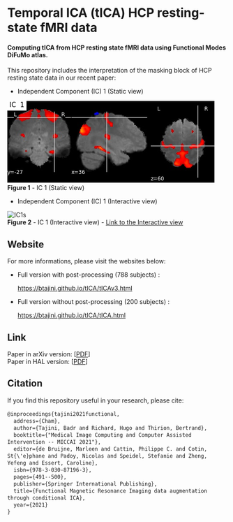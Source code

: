 # Temporal ICA (tICA) HCP resting-state fMRI data

#### Computing tICA from HCP resting state fMRI data using Functional Modes DiFuMo atlas.

This repository includes the interpretation of the masking block of HCP resting state data in our recent paper:

- Independent Component (IC) 1 (Static view) <br>

![IC1s](tICA_filesv3/imagesv3/Mix_mat_ic_1.jpg) <br>
**Figure 1** - IC 1 (Static view)

- Independent Component (IC) 1 (Interactive view) <br>

![IC1s](figs/viewer_tica.gif) <br>
**Figure 2** - IC 1 (Interactive view) - <a href="https://btajini.github.io/tICA/tICA_filesv3/imagesv3/Mix_mat_ic_1.html" >Link to the Interactive view</a>
<br>
## Website
For more informations, please visit the websites below:

- Full version with post-processing (788 subjects) :

  https://btajini.github.io/tICA/tICAv3.html 

- Full version without post-processing (200 subjects) : 

  https://btajini.github.io/tICA/tICA.html
  
  
## Link
Paper in arXiv version:  [[PDF](https://arxiv.org/abs/2107.06104v2)] <br>
Paper in HAL version: [[PDF](https://hal.archives-ouvertes.fr/hal-03284313v1)] <br>
## Citation
If you find this repository useful in your research, please cite:
```
@inproceedings{tajini2021functional,
  address={Cham},
  author={Tajini, Badr and Richard, Hugo and Thirion, Bertrand},
  booktitle={"Medical Image Computing and Computer Assisted Intervention -- MICCAI 2021"},
  editor={de Bruijne, Marleen and Cattin, Philippe C. and Cotin, St{\'e}phane and Padoy, Nicolas and Speidel, Stefanie and Zheng, Yefeng and Essert, Caroline},
  isbn={978-3-030-87196-3},
  pages={491--500},
  publisher={Springer International Publishing},
  title={Functional Magnetic Resonance Imaging data augmentation through conditional ICA},
  year={2021}
}
```
